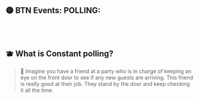 ## 🟡  BTN Events: POLLING:

<br>

<br>

## 🫐 What is Constant polling?

> 🧸 Imagine you have a friend at a party who is in charge of keeping an eye on the front door to see if any new guests are arriving. This friend is really good at their job. They stand by the door and keep checking it all the time.


